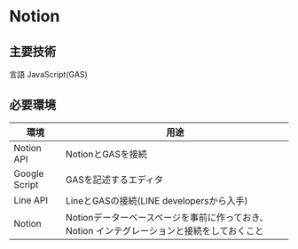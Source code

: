 # Notion

## 主要技術
言語
JavaScript(GAS)


## 必要環境
|環境|用途|
|-------------|--------------|
|Notion API|NotionとGASを接続|
|Google Script|GASを記述するエディタ|
|Line API|LineとGASの接続(LINE developersから入手)|
|Notion|Notionデーターベースページを事前に作っておき、Notion インテグレーションと接続をしておくこと|

